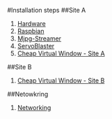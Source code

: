 #Installation steps
##Site A
1. [Hardware](hardwareA.md)
2. [Raspbian](raspbian.md)
3. [Mjpg-Streamer](mjpg-streamer.md)
4. [ServoBlaster](servoBlaster.md)
5. [Cheap Virtual Window - Site A](vwcA.md)

##Site B
1. [Cheap Virtual Window - Site B](vwcB.md)

##Netowkring
1. [Networking](network.md)
